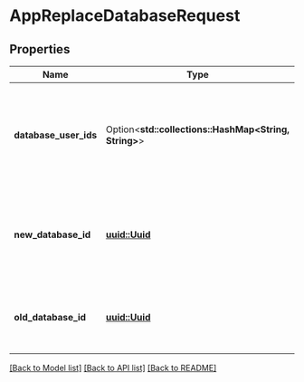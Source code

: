 # AppReplaceDatabaseRequest

## Properties

Name | Type | Description | Notes
------------ | ------------- | ------------- | -------------
**database_user_ids** | Option<**std::collections::HashMap<String, String>**> | The IDs of the users of the database you want the old database to be replaced with. | [optional]
**new_database_id** | [**uuid::Uuid**](uuid::Uuid.md) | The ID of the database you want the old database to be replaced with. | 
**old_database_id** | [**uuid::Uuid**](uuid::Uuid.md) | The ID of the database you want to be replaced. | 

[[Back to Model list]](../README.md#documentation-for-models) [[Back to API list]](../README.md#documentation-for-api-endpoints) [[Back to README]](../README.md)


